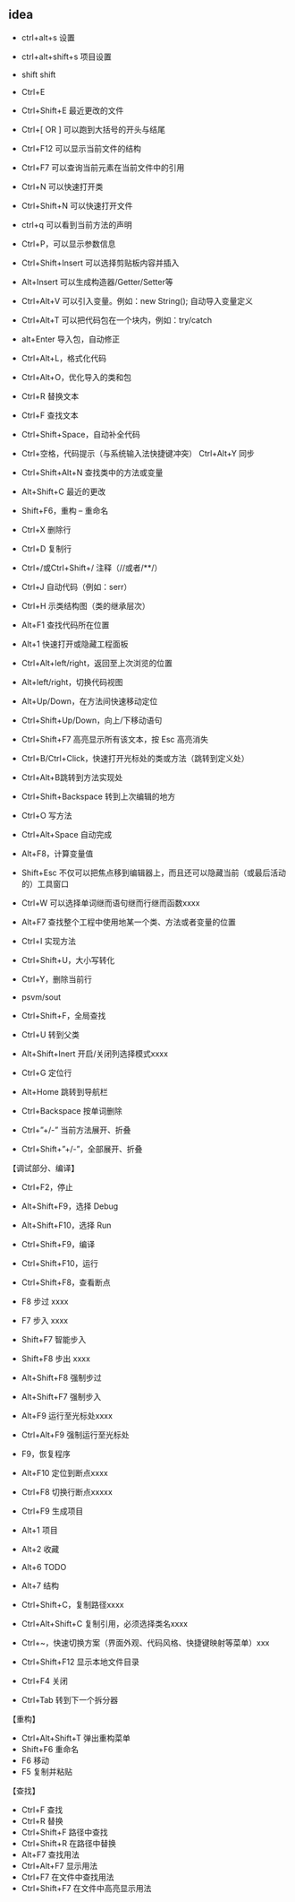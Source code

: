 idea
---

* ctrl+alt+s 设置
* ctrl+alt+shift+s 项目设置
* shift shift
* Ctrl+E
* Ctrl+Shift+E 最近更改的文件
* Ctrl+[ OR ] 可以跑到大括号的开头与结尾
* Ctrl+F12 可以显示当前文件的结构
* Ctrl+F7 可以查询当前元素在当前文件中的引用
* Ctrl+N 可以快速打开类
* Ctrl+Shift+N 可以快速打开文件
* ctrl+q 可以看到当前方法的声明
* Ctrl+P，可以显示参数信息
* Ctrl+Shift+Insert 可以选择剪贴板内容并插入
* Alt+Insert 可以生成构造器/Getter/Setter等
* Ctrl+Alt+V 可以引入变量。例如：new String(); 自动导入变量定义
* Ctrl+Alt+T 可以把代码包在一个块内，例如：try/catch
* alt+Enter 导入包，自动修正
* Ctrl+Alt+L，格式化代码
* Ctrl+Alt+O，优化导入的类和包
* Ctrl+R 替换文本
* Ctrl+F 查找文本


* Ctrl+Shift+Space，自动补全代码
* Ctrl+空格，代码提示（与系统输入法快捷键冲突）
Ctrl+Alt+Y 同步


* Ctrl+Shift+Alt+N 查找类中的方法或变量
* Alt+Shift+C 最近的更改
* Shift+F6，重构 – 重命名
* Ctrl+X 删除行
* Ctrl+D 复制行
* Ctrl+/或Ctrl+Shift+/ 注释（//或者/**/）

* Ctrl+J 自动代码（例如：serr）
* Ctrl+H 示类结构图（类的继承层次）
* Alt+F1 查找代码所在位置
* Alt+1 快速打开或隐藏工程面板
* Ctrl+Alt+left/right，返回至上次浏览的位置
* Alt+left/right，切换代码视图
* Alt+Up/Down，在方法间快速移动定位
* Ctrl+Shift+Up/Down，向上/下移动语句
* Ctrl+Shift+F7 高亮显示所有该文本，按 Esc 高亮消失
* Ctrl+B/Ctrl+Click，快速打开光标处的类或方法（跳转到定义处）
* Ctrl+Alt+B跳转到方法实现处
* Ctrl+Shift+Backspace 转到上次编辑的地方
* Ctrl+O 写方法
* Ctrl+Alt+Space 自动完成
* Alt+F8，计算变量值
* Shift+Esc 不仅可以把焦点移到编辑器上，而且还可以隐藏当前（或最后活动的）工具窗口
* Ctrl+W 可以选择单词继而语句继而行继而函数xxxx
* Alt+F7 查找整个工程中使用地某一个类、方法或者变量的位置
* Ctrl+I 实现方法
* Ctrl+Shift+U，大小写转化
* Ctrl+Y，删除当前行


* psvm/sout
* Ctrl+Shift+F，全局查找
* Ctrl+U 转到父类
* Alt+Shift+Inert 开启/关闭列选择模式xxxx
* Ctrl+G 定位行
* Alt+Home 跳转到导航栏
* Ctrl+Backspace 按单词删除
* Ctrl+”+/-” 当前方法展开、折叠
* Ctrl+Shift+”+/-”，全部展开、折叠


【调试部分、编译】
* Ctrl+F2，停止
* Alt+Shift+F9，选择 Debug
* Alt+Shift+F10，选择 Run
* Ctrl+Shift+F9，编译
* Ctrl+Shift+F10，运行
* Ctrl+Shift+F8，查看断点
* F8 步过 xxxx
* F7 步入 xxxx
* Shift+F7 智能步入
* Shift+F8 步出 xxxx
* Alt+Shift+F8 强制步过
* Alt+Shift+F7 强制步入
* Alt+F9 运行至光标处xxxx
* Ctrl+Alt+F9 强制运行至光标处
* F9，恢复程序
* Alt+F10 定位到断点xxxx
* Ctrl+F8 切换行断点xxxxx
* Ctrl+F9 生成项目
* Alt+1 项目
* Alt+2 收藏
* Alt+6 TODO
* Alt+7 结构
* Ctrl+Shift+C，复制路径xxxx
* Ctrl+Alt+Shift+C 复制引用，必须选择类名xxxx

* Ctrl+~，快速切换方案（界面外观、代码风格、快捷键映射等菜单）xxx
* Ctrl+Shift+F12 显示本地文件目录
* Ctrl+F4 关闭
* Ctrl+Tab 转到下一个拆分器

【重构】
* Ctrl+Alt+Shift+T 弹出重构菜单
* Shift+F6 重命名
* F6 移动
* F5 复制并粘贴

【查找】
* Ctrl+F 查找
* Ctrl+R 替换
* Ctrl+Shift+F 路径中查找
* Ctrl+Shift+R 在路径中替换
* Alt+F7 查找用法
* Ctrl+Alt+F7 显示用法
* Ctrl+F7 在文件中查找用法
* Ctrl+Shift+F7 在文件中高亮显示用法
